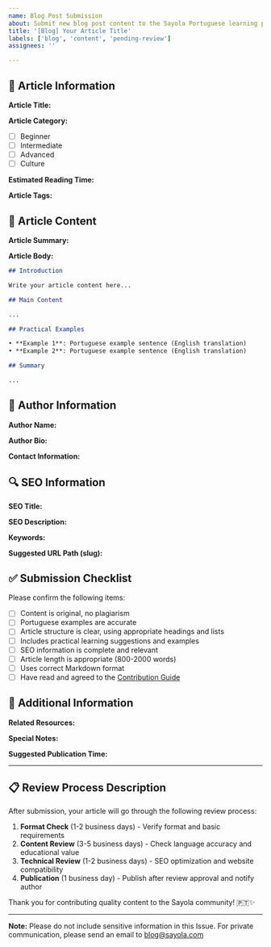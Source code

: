```yaml
---
name: Blog Post Submission
about: Submit new blog post content to the Sayola Portuguese learning platform
title: '[Blog] Your Article Title'
labels: ['blog', 'content', 'pending-review']
assignees: ''

---
```


## 📝 Article Information

**Article Title:**
<!-- Please provide a concise and clear title, recommended within 60 characters -->

**Article Category:**
- [ ] Beginner
- [ ] Intermediate
- [ ] Advanced
- [ ] Culture

**Estimated Reading Time:**
<!-- For example: 3 min read -->

**Article Tags:**
<!-- Please list 3-8 relevant tags, separated by commas -->

## 📖 Article Content

**Article Summary:**
<!-- Article summary within 150 words, describing main content and learning value -->

**Article Body:**
<!-- Please write article content using Markdown format, recommended 800-2000 words -->

```markdown
## Introduction

Write your article content here...

## Main Content

...

## Practical Examples

• **Example 1**: Portuguese example sentence (English translation)
• **Example 2**: Portuguese example sentence (English translation)

## Summary

...
```

## 👤 Author Information

**Author Name:**
<!-- Can be real name or pen name -->

**Author Bio:**
<!-- Optional: Brief author introduction, within 50 words -->

**Contact Information:**
<!-- Optional: Email or social media links -->

## 🔍 SEO Information

**SEO Title:**
<!-- Within 60 characters, including main keywords -->

**SEO Description:**
<!-- Within 160 characters, used for search engine display -->

**Keywords:**
<!-- 5-15 keywords, separated by commas -->

**Suggested URL Path (slug):**
<!-- For example: portuguese-grammar-basics -->

## ✅ Submission Checklist

Please confirm the following items:

- [ ] Content is original, no plagiarism
- [ ] Portuguese examples are accurate
- [ ] Article structure is clear, using appropriate headings and lists
- [ ] Includes practical learning suggestions and examples
- [ ] SEO information is complete and relevant
- [ ] Article length is appropriate (800-2000 words)
- [ ] Uses correct Markdown format
- [ ] Have read and agreed to the [Contribution Guide](../BLOG_CONTRIBUTION_GUIDE.md)

## 📎 Additional Information

**Related Resources:**
<!-- Optional: Related reference materials or links -->

**Special Notes:**
<!-- Optional: Any content that needs special explanation -->

**Suggested Publication Time:**
<!-- Optional: If there are specific publication time requirements -->

---

## 📋 Review Process Description

After submission, your article will go through the following review process:

1. **Format Check** (1-2 business days) - Verify format and basic requirements
2. **Content Review** (3-5 business days) - Check language accuracy and educational value
3. **Technical Review** (1-2 business days) - SEO optimization and website compatibility
4. **Publication** (1 business day) - Publish after review approval and notify author

Thank you for contributing quality content to the Sayola community! 🇵🇹✨

---

**Note:** Please do not include sensitive information in this Issue. For private communication, please send an email to blog@sayola.com